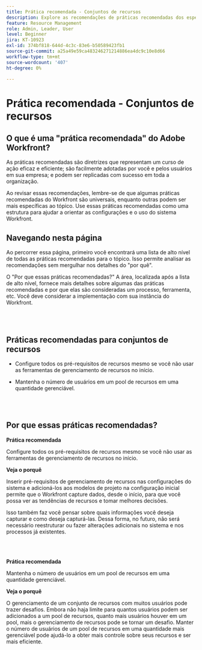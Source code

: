```yaml
---
title: Prática recomendada - Conjuntos de recursos
description: Explore as recomendações de práticas recomendadas dos especialistas da Adobe Workfront sobre a configuração, o gerenciamento e o uso dos pools de recursos da Workfront.
feature: Resource Management
role: Admin, Leader, User
level: Beginner
jira: KT-10923
exl-id: 374bf818-644d-4c3c-83e6-b50589423fb1
source-git-commit: a25a49e59ca483246271214886ea4dc9c10e8d66
workflow-type: tm+mt
source-wordcount: '407'
ht-degree: 0%

---
```


# Prática recomendada - Conjuntos de recursos

## O que é uma &quot;prática recomendada&quot; do Adobe Workfront?

As práticas recomendadas são diretrizes que representam um curso de ação eficaz e eficiente; são facilmente adotadas por você e pelos usuários em sua empresa; e podem ser replicadas com sucesso em toda a organização.

Ao revisar essas recomendações, lembre-se de que algumas práticas recomendadas do Workfront são universais, enquanto outras podem ser mais específicas ao tópico. Use essas práticas recomendadas como uma estrutura para ajudar a orientar as configurações e o uso do sistema Workfront.

## Navegando nesta página

Ao percorrer essa página, primeiro você encontrará uma lista de alto nível de todas as práticas recomendadas para o tópico. Isso permite analisar as recomendações sem mergulhar nos detalhes do &quot;por quê&quot;.

O &quot;Por que essas práticas recomendadas?&quot; A área, localizada após a lista de alto nível, fornece mais detalhes sobre algumas das práticas recomendadas e por que elas são consideradas um processo, ferramenta, etc. Você deve considerar a implementação com sua instância do Workfront.

</br>
</br>

## Práticas recomendadas para conjuntos de recursos

* Configure todos os pré-requisitos de recursos mesmo se você não usar as ferramentas de gerenciamento de recursos no início.

* Mantenha o número de usuários em um pool de recursos em uma quantidade gerenciável.

</br>
</br>

## Por que essas práticas recomendadas?

**Prática recomendada**

Configure todos os pré-requisitos de recursos mesmo se você não usar as ferramentas de gerenciamento de recursos no início.

**Veja o porquê**

Inserir pré-requisitos de gerenciamento de recursos nas configurações do sistema e adicioná-los aos modelos de projeto na configuração inicial permite que o Workfront capture dados, desde o início, para que você possa ver as tendências de recursos e tomar melhores decisões.

Isso também faz você pensar sobre quais informações você deseja capturar e como deseja capturá-las. Dessa forma, no futuro, não será necessário reestruturar ou fazer alterações adicionais no sistema e nos processos já existentes.

</br>
</br>

**Prática recomendada**

Mantenha o número de usuários em um pool de recursos em uma quantidade gerenciável.

**Veja o porquê**

O gerenciamento de um conjunto de recursos com muitos usuários pode trazer desafios. Embora não haja limite para quantos usuários podem ser adicionados a um pool de recursos, quanto mais usuários houver em um pool, mais o gerenciamento de recursos pode se tornar um desafio. Manter o número de usuários de um pool de recursos em uma quantidade mais gerenciável pode ajudá-lo a obter mais controle sobre seus recursos e ser mais eficiente.
